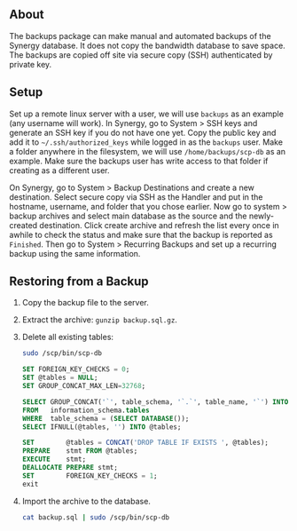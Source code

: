 ## About
The backups package can make manual and automated backups of the Synergy database. It does not copy the bandwidth database to save space. The backups are copied off site via secure copy (SSH) authenticated by private key.

## Setup
Set up a remote linux server with a user, we will use `backups` as an example (any username will work). In Synergy, go to System > SSH keys and generate an SSH key if you do not have one yet. Copy the public key and add it to `~/.ssh/authorized_keys` while logged in as the `backups` user. Make a folder anywhere in the filesystem, we will use `/home/backups/scp-db` as an example. Make sure the backups user has write access to that folder if creating as a different user. 

On Synergy, go to System > Backup Destinations and create a new destination. Select secure copy via SSH as the Handler and put in the hostname, username, and folder that you chose earlier. Now go to system > backup archives and select main database as the source and the newly-created destination. Click create archive and refresh the list every once in awhile to check the status and make sure that the backup is reported as `Finished`. Then go to System > Recurring Backups  and set up a recurring backup using the same information. 

## Restoring from a Backup
1. Copy the backup file to the server.
2. Extract the archive: `gunzip backup.sql.gz`.
3. Delete all existing tables:
    
    ```bash
    sudo /scp/bin/scp-db
    ````
    
    ```sql
    SET FOREIGN_KEY_CHECKS = 0; 
    SET @tables = NULL;
    SET GROUP_CONCAT_MAX_LEN=32768;

    SELECT GROUP_CONCAT('`', table_schema, '`.`', table_name, '`') INTO @tables
    FROM   information_schema.tables 
    WHERE  table_schema = (SELECT DATABASE());
    SELECT IFNULL(@tables, '') INTO @tables;

    SET        @tables = CONCAT('DROP TABLE IF EXISTS ', @tables);
    PREPARE    stmt FROM @tables;
    EXECUTE    stmt;
    DEALLOCATE PREPARE stmt;
    SET        FOREIGN_KEY_CHECKS = 1;
    exit
    ```
    
4. Import the archive to the database.

    ```bash
    cat backup.sql | sudo /scp/bin/scp-db
    ```

